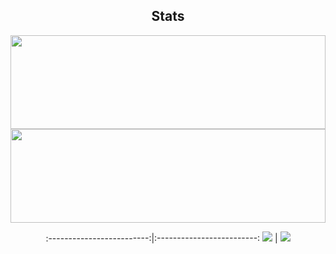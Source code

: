 
 <center>
  <h2 align="center">Stats</h2>
  <img align="center" width="100%" height="150" src="https://github-readme-stats.vercel.app/api?username=archisha69&show_icons=true&hide_border=false&line_height=20&title_color=336791&icon_color=1b93c9&show_owner=true&theme=dark">
  <img align="center" width="100%" height="150" src="https://github-readme-stats.vercel.app/api/top-langs/?username=archisha69&layout=compact&langs_count=6&theme=dark">
  <br>

    
:-------------------------:|:-------------------------:
![](https://github-readme-stats.vercel.app/api?username=archisha69&show_icons=true&hide_border=false&line_height=20&title_color=336791&icon_color=1b93c9&show_owner=true&theme=dark)   |  ![](https://github-readme-stats.vercel.app/api/top-langs/?username=archisha69&layout=compact&langs_count=6&theme=dark)
